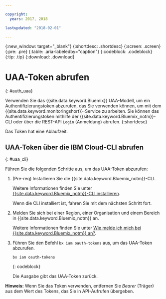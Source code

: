 ```yaml
---

copyright:
  years: 2017, 2018

lastupdated: "2018-02-01"

---
```


{:new_window: target="_blank"}
{:shortdesc: .shortdesc}
{:screen: .screen}
{:pre: .pre}
{:table: .aria-labeledby="caption"}
{:codeblock: .codeblock}
{:tip: .tip}
{:download: .download}


# UAA-Token abrufen
{: #auth_uaa}

Verwenden Sie das {{site.data.keyword.Bluemix}} UAA-Modell, um ein Authentifizierungstoken abzurufen, das Sie verwenden können, um mit dem {{site.data.keyword.monitoringshort}}-Service zu arbeiten. Sie können das Authentifizierungstoken mithilfe der {{site.data.keyword.Bluemix_notm}}-CLI oder über die REST-API `Login` (Anmeldung) abrufen.
{:shortdesc}

Das Token hat eine Ablaufzeit. 
		
## UAA-Token über die IBM Cloud-CLI abrufen
{: #uaa_cli}


Führen Sie die folgenden Schritte aus, um das UAA-Token abzurufen:

1. (Pre-req) Installieren Sie die {{site.data.keyword.Bluemix_notm}}-CLI.

   Weitere Informationen finden Sie unter [{{site.data.keyword.Bluemix_notm}}-CLI installieren](/docs/services/cloud-monitoring/qa/cli_qa.html#cli_qa).
   
   Wenn die CLI installiert ist, fahren Sie mit dem nächsten Schritt fort.
    
2. Melden Sie sich bei einer Region, einer Organisation und einem Bereich in {{site.data.keyword.Bluemix_notm}} an. 

    Weitere Informationen finden Sie unter [Wie melde ich mich bei {{site.data.keyword.Bluemix_notm}} an?](/docs/services/cloud-monitoring/qa/cli_qa.html#login).
	
3. Führen Sie den Befehl `bx iam oauth-tokens` aus, um das UAA-Token abzurufen.

    ```
	bx iam oauth-tokens
	```
	{: codeblock}
	
	Die Ausgabe gibt das UAA-Token zurück.

**Hinweis:** Wenn Sie das Token verwenden, entfernen Sie *Bearer* (Träger) aus dem Wert des Tokens, das Sie in API-Aufrufen übergeben.
	


	
